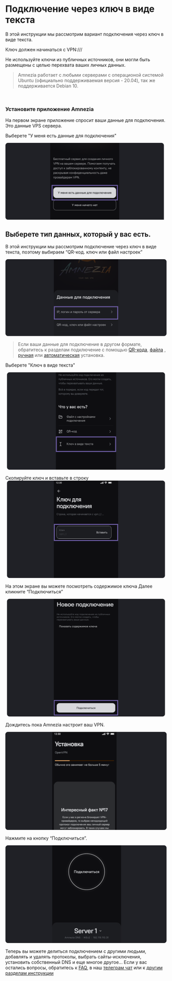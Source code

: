 # Подключение через ключ в виде текста 


В этой инструкции  мы рассмотрим вариант подключения через ключ в виде текста.

Ключ должен начинаться с VPN:/// 

Не используйте ключи из публичных источников, они могли быть размещены с целью перехвата ваших личных данных. 

> Amnezia работает с любыми серверами с операционой системой Ubuntu (официально поддерживаемая версия - 20.04), так же поддерживается Debian 10.


&nbsp;

### Установите приложение Amnezia

На первом экране приложение спросит ваши данные для подключения.  Это данные VPS сервера. 

Выберете "У меня есть данные для подключения" 


![instruction 1](https://raw.githubusercontent.com/amnezia-vpn/amnezia.org-content/master/docs/ru/instructions/03_text-key-connection/img/tkc_ru_1.png)


## Выберете тип данных, который у вас есть. 

В этой инструкции мы рассмотрим подключение через ключ в виде текста, поэтому выбираем “QR-код. ключ или файл настроек”


![instruction 1](https://raw.githubusercontent.com/amnezia-vpn/amnezia.org-content/master/docs/ru/instructions/03_text-key-connection/img/tkc_ru_2.png)

>Если ваши данные для подключение в другом формате,  обратитесь к разделам подключение с помощью  [QR-кода], [файла] , [ручная] или [автоматическая] установка.

Выберете "Ключ в виде текста"

![instruction 1](https://raw.githubusercontent.com/amnezia-vpn/amnezia.org-content/master/docs/ru/instructions/03_text-key-connection/img/tkc_ru_3.png)


Скопируйте ключ и вставьте в строку  
![instruction 1](https://raw.githubusercontent.com/amnezia-vpn/amnezia.org-content/master/docs/ru/instructions/03_text-key-connection/img/tkc_ru_4.png)

На этом экране вы можете посмотреть содержимое ключа
Далее кликните “Подключиться”

![instruction 1](https://raw.githubusercontent.com/amnezia-vpn/amnezia.org-content/master/docs/ru/instructions/03_text-key-connection/img/tkc_ru_5.png)

Дождитесь пока Amnezia настроит ваш VPN.

![instruction 1](https://raw.githubusercontent.com/amnezia-vpn/amnezia.org-content/master/docs/ru/instructions/03_text-key-connection/img/tkc_ru_6.png)


Нажмите на кнопку “Подключиться”. 

![instruction 1](https://raw.githubusercontent.com/amnezia-vpn/amnezia.org-content/master/docs/ru/instructions/03_text-key-connection/img/tkc_ru_7.png)


Теперь вы можете делиться подключением с другими людьми, добавлять и удалять  протоколы, выбрать сайты-исключения,  установить  собственный DNS и еще многое другое... 
Если у вас остались вопросы, обратитесь к [FAQ], в наш [телеграм чат] или к [другим разделам инструкции]


[amnezia-site-ext-link]: https://amnezia-web-nx1r.vercel.app
[Как запустить свой VPN c помощью Amnezia]: ../instructions/0_starter-guide
[QR-кода]: ../instructions/05_qr-code_connection
[ключа в виде текста]: ../instructions/03_text-key-connection
[Подключение через ключ в виде текста]: ../instructions/03_text-key-connection
[FAQ]: /about 
[телеграм чат]: https://t.me/amnezia_vpn
[другим разделам инструкции]: ../instructions
[файла]: ../instructions/04_file-connection
[ручная]: ../instructions/02_manual-install
[автоматическая]: ../instructions/01_auto-install
